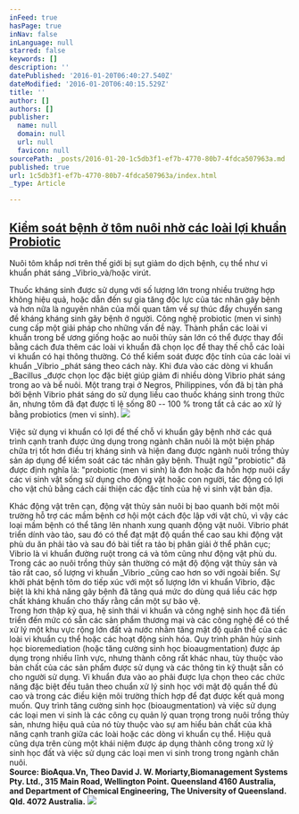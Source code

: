```yaml
---
inFeed: true
hasPage: true
inNav: false
inLanguage: null
starred: false
keywords: []
description: ''
datePublished: '2016-01-20T06:40:27.540Z'
dateModified: '2016-01-20T06:40:15.529Z'
title: ''
author: []
authors: []
publisher:
  name: null
  domain: null
  url: null
  favicon: null
sourcePath: _posts/2016-01-20-1c5db3f1-ef7b-4770-80b7-4fdca507963a.md
published: true
url: 1c5db3f1-ef7b-4770-80b7-4fdca507963a/index.html
_type: Article

---
```

## [Kiểm soát bệnh ở tôm nuôi nhờ các loài lợi khuẩn Probiotic][0]

Nuôi tôm khắp nơi trên thế giới bị sụt giảm do dịch bệnh, cụ thể như vi khuẩn phát sáng _Vibrio_và/hoặc virút. 

Thuốc kháng sinh được sử dụng với số lượng lớn trong nhiều trường hợp không hiệu quả, hoặc dẫn đến sự gia tăng độc lực của tác nhân gây bệnh và hơn nữa là nguyên nhân của mối quan tâm về sự thúc đẩy chuyển sang đề kháng kháng sinh gây bệnh ở người. Công nghệ probiotic (men vi sinh) cung cấp một giải pháp cho những vấn đề này. Thành phần các loài vi khuẩn trong bể ương giống hoặc ao nuôi thủy sản lớn có thể được thay đổi bằng cách đưa thêm các loài vi khuẩn đã chọn lọc để thay thế chỗ các loài vi khuẩn có hại thông thường. Có thể kiểm soát được độc tính của các loài vi khuẩn _Vibrio _phát sáng theo cách này. Khi đưa vào các dòng vi khuẩn _Bacillus _được chọn lọc đặc biệt giúp giảm đi nhiều dòng Vibrio phát sáng trong ao và bể nuôi. Một trang trại ở Negros, Philippines, vốn đã bị tàn phá bởi bệnh Vibrio phát sáng do sử dụng liều cao thuốc kháng sinh trong thức ăn, nhưng tôm đã đạt được tỉ lệ sống 80 -- 100 % trong tất cả các ao xử lý bằng probiotics (men vi sinh).
![](https://the-grid-user-content.s3-us-west-2.amazonaws.com/e78ceed7-519e-4ada-b875-6bb212612115.jpg)

Việc sử dụng vi khuẩn có lợi để thế chỗ vi khuẩn gây bệnh nhờ các quá trình cạnh tranh được ứng dụng trong ngành chăn nuôi là một biện pháp chữa trị tốt hơn điều trị kháng sinh và hiện đang được ngành nuôi trồng thủy sản áp dụng để kiểm soát các tác nhân gây bệnh. Thuật ngữ "probiotic" đã được định nghĩa là: "probiotic (men vi sinh) là đơn hoặc đa hỗn hợp nuôi cấy các vi sinh vật sống sử dụng cho động vật hoặc con người, tác động có lợi cho vật chủ bằng cách cải thiện các đặc tính của hệ vi sinh vật bản địa.

Khác động vật trên cạn, động vật thủy sản nuôi bị bao quanh bởi một môi trường hỗ trợ các mầm bệnh cơ hội một cách độc lập với vật chủ, vì vậy các loại mầm bệnh có thể tăng lên nhanh xung quanh động vật nuôi. Vibrio phát triển dính vào tảo, sau đó có thể đạt mật độ quần thể cao sau khi động vật phù du ăn phải tảo và sau đó bài tiết ra tảo bị phân giải ở thể phân cục; Vibrio là vi khuẩn đường ruột trong cá và tôm cũng như động vật phù du. Trong các ao nuôi trồng thủy sản thường có mật độ động vật thủy sản và tảo rất cao, số lượng vi khuẩn _Vibrio _cũng cao hơn so với ngoài biển. Sự khởi phát bệnh tôm do tiếp xúc với một số lượng lớn vi khuẩn Vibrio, đặc biệt là khi khả năng gây bệnh đã tăng quá mức do dùng quá liều các hợp chất kháng khuẩn cho thấy rằng cần một sự bảo vệ.  
Trong hơn thập kỷ qua, hệ sinh thái vi khuẩn và công nghệ sinh học đã tiến triển đến mức có sẵn các sản phẩm thương mại và các công nghệ để có thể xử lý một khu vực rộng lớn đất và nước nhằm tăng mật độ quần thể của các loài vi khuẩn cụ thể hoặc các hoạt động sinh hóa. Quy trình phân hủy sinh học bioremediation (hoặc tăng cường sinh học bioaugmentation) được áp dụng trong nhiều lĩnh vực, nhưng thành công rất khác nhau, tùy thuộc vào bản chất của các sản phẩm được sử dụng và các thông tin kỹ thuật sẵn có cho người sử dụng. Vi khuẩn đưa vào ao phải được lựa chọn theo các chức năng đặc biệt đều tuân theo chuẩn xử lý sinh học với mật độ quần thể đủ cao và trong các điều kiện môi trường thích hợp để đạt được kết quả mong muốn. Quy trình tăng cường sinh học (bioaugmentation) và việc sử dụng các loại men vi sinh là các công cụ quản lý quan trọng trong nuôi trồng thủy sản, nhưng hiệu quả của nó tùy thuộc vào sự am hiểu bản chất của khả năng cạnh tranh giữa các loài hoặc các dòng vi khuẩn cụ thể. Hiệu quả cũng dựa trên cùng một khái niệm được áp dụng thành công trong xử lý sinh học đất và việc sử dụng các loại men vi sinh trong trong ngành chăn nuôi.  
**Source: BioAqua.Vn, Theo David J. W. Moriarty,Biomanagement Systems Pty. Ltd., 315 Main Road, Wellington Point. Queensland 4160 Australia, and Department of Chemical Engineering, The University of Queensland. Qld. 4072 Australia.**
![](https://the-grid-user-content.s3-us-west-2.amazonaws.com/0fa7aa1c-6eeb-458a-834b-0b752a977806.jpg)

[0]: http://aquanetviet.com/post/137468806785/ki%E1%BB%83m-so%C3%A1t-b%E1%BB%87nh-%E1%BB%9F-t%C3%B4m-nu%C3%B4i-nh%E1%BB%9D-c%C3%A1c-lo%C3%A0i-l%E1%BB%A3i-khu%E1%BA%A9n